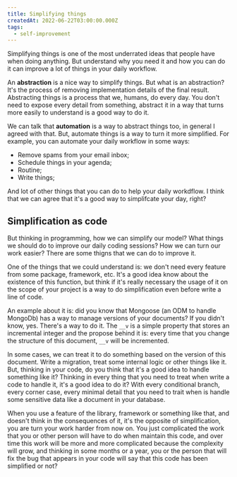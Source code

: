 ```yaml
---
title: Simplifying things
createdAt: 2022-06-22T03:00:00.000Z
tags:
  - self-improvement
---
```


Simplifying things is one of the most underrated ideas that people have when doing anything.
But understand why you need it and how you can do it can improve a lot of things in your daily
workflow.

An **abstraction** is a nice way to simplify things. But what is an abstraction?
It's the process of removing implementation details of the final result. Abstracting
things is a process that we, humans, do every day. You don't need to expose every
detail from something, abstract it in a way that turns more easily to understand is
a good way to do it.

We can talk that **automation** is a way to abstract things too, in general I agreed with
that. But, automate things is a way to turn it more simplified. For example, you
can automate your daily workflow in some ways:

- Remove spams from your email inbox;
- Schedule things in your agenda;
- Routine;
- Write things;

And lot of other things that you can do to help your daily workdflow. I think that we
can agree that it's a good way to simplifcate your day, right?

## Simplification as code

But thinking in programming, how we can simplify our model? What things we should do to
improve our daily coding sessions? How we can turn our work easier? There are some thigns
that we can do to improve it.

One of the things that we could understand is: we don't need every feature from some package,
framework, etc. It's a good idea know about the existence of this function, but think if it's
really necessary the usage of it on the scope of your project is a way to do simplification even
before write a line of code.

An example about it is: did you know that Mongoose (an ODM to handle MongoDb) has a way to manage
versions of your documents? If you didn't know, yes. There's a way to do it. The `__v` is a simple
property that stores an incremental integer and the propose behind it is: every time that you change the
structure of this document, `__v` will be incremented.

In some cases, we can treat it to do something based on the version of this document. Write a migration,
treat some internal logic or other things like it. But, thinking in your code, do you think that it's a
good idea to handle something like it? Thinking in every thing that you need to treat when write a code
to handle it, it's a good idea to do it? With every conditional branch, every corner case, every minimal
detail that you need to trait when is handle some sensitive data like a document in your database.

When you use a feature of the library, framework or something like that, and doesn't think in the consequences
of it, it's the opposite of simplification, you are turn your work harder from now on. You just complicated the
work that you or other person will have to do when maintain this code, and over time this work will be more and
more complicated because the complexity will grow, and thinking in some months or a year, you or the person that
will fix the bug that appears in your code will say that this code has been simplified or not?